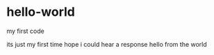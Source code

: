 # hello-world
my first code

its just my first time 
hope i could hear a response
hello
from the world
